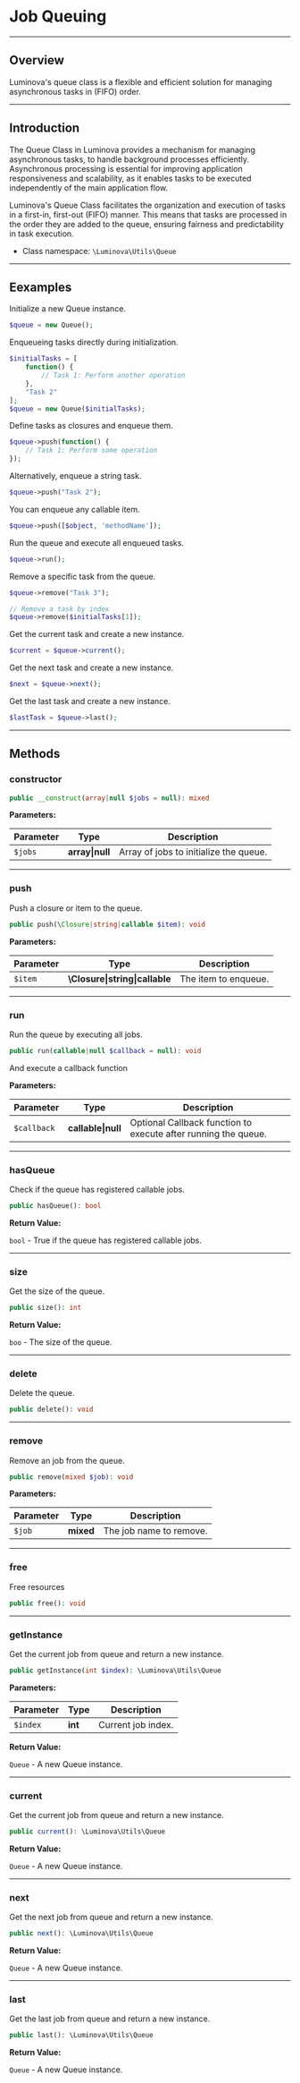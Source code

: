 # Job Queuing

***

## Overview

Luminova's queue class is a flexible and efficient solution for managing asynchronous tasks in (FIFO) order.

***

## Introduction

The Queue Class in Luminova provides a mechanism for managing asynchronous tasks, to handle background processes efficiently. Asynchronous processing is essential for improving application responsiveness and scalability, as it enables tasks to be executed independently of the main application flow.

Luminova's Queue Class facilitates the organization and execution of tasks in a first-in, first-out (FIFO) manner. This means that tasks are processed in the order they are added to the queue, ensuring fairness and predictability in task execution.

* Class namespace: `\Luminova\Utils\Queue`

***

## Eexamples

 Initialize a new Queue instance.
 
```php
$queue = new Queue();
```

Enqueueing tasks directly during initialization.
```php
$initialTasks = [
    function() {
        // Task 1: Perform another operation
    },
    "Task 2"
];
$queue = new Queue($initialTasks);
```

Define tasks as closures and enqueue them.

```php
$queue->push(function() {
    // Task 1: Perform some operation
});
```

Alternatively, enqueue a string task.

```php
$queue->push("Task 2");
```

You can enqueue any callable item.

```php
$queue->push([$object, 'methodName']);
```

Run the queue and execute all enqueued tasks.

```php
$queue->run();
```

Remove a specific task from the queue.

```php
$queue->remove("Task 3");

// Remove a task by index
$queue->remove($initialTasks[1]);
```

Get the current task and create a new instance.

```php
$current = $queue->current();
```

Get the next task and create a new instance.

```php
$next = $queue->next();
```

Get the last task and create a new instance.

```php
$lastTask = $queue->last();
```

***

## Methods

### constructor

```php
public __construct(array|null $jobs = null): mixed
```

**Parameters:**

| Parameter | Type | Description |
|-----------|------|-------------|
| `$jobs` | **array&#124;null** | Array of jobs to initialize the queue. |

***

### push

Push a closure or item to the queue.

```php
public push(\Closure|string|callable $item): void
```

**Parameters:**

| Parameter | Type | Description |
|-----------|------|-------------|
| `$item` | **\Closure&#124;string&#124;callable** | The item to enqueue. |

***

### run

Run the queue by executing all jobs.

```php
public run(callable|null $callback = null): void
```

And execute a callback function

**Parameters:**

| Parameter | Type | Description |
|-----------|------|-------------|
| `$callback` | **callable&#124;null** | Optional Callback function to execute after running the queue. |

***

### hasQueue

Check if the queue has registered callable jobs.

```php
public hasQueue(): bool
```

**Return Value:**

`bool` - True if the queue has registered callable jobs.

***

### size

Get the size of the queue.

```php
public size(): int
```

**Return Value:**

`boo` - The size of the queue.

***

### delete

Delete the queue.

```php
public delete(): void
```

***

### remove

Remove an job from the queue.

```php
public remove(mixed $job): void
```

**Parameters:**

| Parameter | Type | Description |
|-----------|------|-------------|
| `$job` | **mixed** | The job name to remove. |

***

### free

Free resources

```php
public free(): void
```

***

### getInstance

Get the current job from queue and return a new instance.

```php
public getInstance(int $index): \Luminova\Utils\Queue
```

**Parameters:**

| Parameter | Type | Description |
|-----------|------|-------------|
| `$index` | **int** | Current job index. |

**Return Value:**

`Queue` - A new Queue instance.

***

### current

Get the current job from queue and return a new instance.

```php
public current(): \Luminova\Utils\Queue
```

**Return Value:**

`Queue` - A new Queue instance.

***

### next

Get the next job from queue and return a new instance.

```php
public next(): \Luminova\Utils\Queue
```

**Return Value:**

`Queue` - A new Queue instance.

***

### last

Get the last job from queue and return a new instance.

```php
public last(): \Luminova\Utils\Queue
```

**Return Value:**

`Queue` - A new Queue instance.